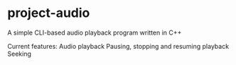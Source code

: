 # project-audio
A simple CLI-based audio playback program written in C++

Current features: 
Audio playback
Pausing, stopping and resuming playback
Seeking
